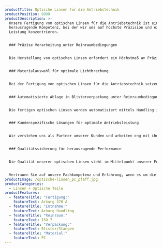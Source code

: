 ```yaml
---
productTitle: Optische Linsen für die Antriebstechnik
productPosition: 9999
productDescription: >-
  Unsere Fertigung von optischen Linsen für die Antriebstechnik ist eine
  herausragende Kompetenz, bei der wir uns auf höchste Präzision und exzellente
  Leistung konzentrieren.


  ### Präzise Verarbeitung unter Reinraumbedingungen


  Die Herstellung von optischen Linsen erfordert ein Höchstmaß an Präzision, um eine optimale Lichtbrechung zu erreichen. Unsere leistungsstarke Arburg 370 A Spritzgussmaschine ermöglicht es uns, diese anspruchsvollen optischen Komponenten mit höchster Genauigkeit unter Reinraumbedinungen zu fertigen.


  ### Materialauswahl für optimale Lichtbrechung


  Bei der Fertigung von optischen Linsen für die Antriebstechnik setzen wir auf hochwertiges PC, welches für seine glasähnlichen Eigenschaften bekannt ist. Im Gegensatz zu Glas ist es jedoch leichter, fester und stabiler.


  ### Automatisierte Ablage in Blisterverpackung unter Reinraumbedingungen


  Die fertigen optischen Linsen werden automatisiert mittels Handling in Blister- oder Stangenverpackungen abgelegt, die in einer Reinraumbox der Klasse ISO 7 bereitgestellt werden. Diese Verpackung gewährleistet eine zuverlässige und geschützte Lagerung der Linsen und erfüllt höchste Anforderungen an Hygiene und Sauberkeit.


  ### Kundenspezifische Lösungen für optimale Antriebsleistung


  Wir verstehen uns als Partner unserer Kunden und arbeiten eng mit ihnen zusammen, um maßgeschneiderte Lösungen für ihre individuellen Antriebsanwendungen zu entwickeln.  Unsere optischen Linsen werden speziell auf die Anforderungen und Bedürfnisse unserer Kunden zugeschnitten.


  ### Qualitätssicherung für herausragende Performance


  Die Qualität unserer optischen Linsen steht im Mittelpunkt unserer Fertigung. Jede Linse durchläuft eine 100%-Sichtprüfung, um sicherzustellen, dass sie den hohen Anforderungen unserer Kunden entspricht. Wir streben nach Spitzenleistungen, um erstklassige Produkte zu liefern.


  Vertrauen Sie auf unsere Fachkompetenz und Erfahrung, wenn es um die Fertigung hochpräziser optischer Linsen geht. Unsere Präzision und unser Streben nach Exzellenz machen uns zu einem verlässlichen Partner für optimale Antriebslösungen.
productImage: /optische-linsen_pc_pfaff.jpg
productCategories:
  - Linsen + Optische Teile
productFeatures:
  - featureTitle: "Fertigung:"
    featureText: Arburg 370 A
  - featureTitle: "Entnahme:"
    featureText: Arburg Handling
  - featureTitle: "Reinraum:"
    featureText: ISO 7
  - featureTitle: "Verpackung:"
    featureText: Blister/Stangen
  - featureTitle: "Material:"
    featureText: PC
---
```

